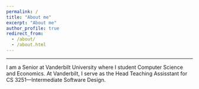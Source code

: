 ```yaml
---
permalink: /
title: "About me"
excerpt: "About me"
author_profile: true
redirect_from: 
  - /about/
  - /about.html
---
```

---

I am a Senior at Vanderbilt University where I student Computer Science and Economics. At Vanderbilt, I serve as the Head Teaching Assisstant for CS 3251—Intermediate Software Design. 